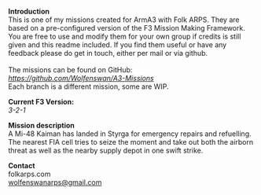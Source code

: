 <b>Introduction</b><br/>
This is one of my missions created for ArmA3 with Folk ARPS. They are based on a pre-configured version of the F3 Mission Making Framework. You are free to use and modify them for your own group if credits is still given and this readme included. If you find them useful or have any feedback please do get in touch, either per mail or via github.<br/><br/>
The missions can be found on GitHub:<br/>
<i>https://github.com/Wolfenswan/A3-Missions</i><br/>
Each branch is a different mission, some are WIP.<br/>

<b>Current F3 Version:</b><br/>
<i>3-2-1</i>

<b>Mission description</b><br/>
A Mi-48 Kaiman has landed in Styrga for emergency repairs and refuelling. The nearest FIA cell tries to seize the moment and take out both the airborn threat as well as the nearby supply depot in one swift strike.

<b>Contact</b><br/>
folkarps.com<br/>
wolfenswanarps@gmail.com<br/>
